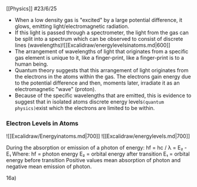 [[Physics]]
#23/6/25

- When a low density gas is "excited" by a large potential difference, it glows, emitting light/electromagnetic radiation.
- If this light is passed through a spectrometer, the light from the gas can be split into a spectrum which can be observed to consist of discrete lines (wavelengths)![[Excalidraw/energylevelsinatoms.md|600]]
- The arrangement of wavelengths of light that originates from a specific gas element is unique to it, like a finger-print, like a finger-print is to a human being.
- Quantum theory suggests that this arrangement of light originates from the electrons in the atoms within the gas. The electrons gain energy due to the potential difference and then, moments later, irradiate it as an electromagnetic "wave" (proton).
- Because of the specific wavelengths that are emitted, this is evidence to suggest that in isolated atoms discrete energy levels`(quantum physics)`exist which the electrons are limited to be within.
### Electron Levels in Atoms
![[Excalidraw/Energyinatoms.md|700]]
![[Excalidraw/energylevels.md|700]]

During the absorption or emission of a photon of energy:
hf = hc / λ = E₂ - E₁
Where:
	hf = photon energy
	E₂ = orbital energy after transition
	E₁ = orbital energy before transition
Positive values mean absorption of photon and negative mean emission of photon.

16a) 